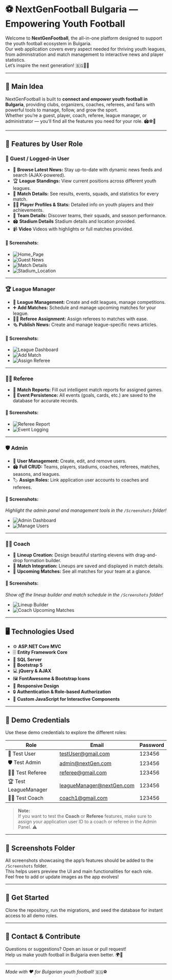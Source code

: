 # ⚽ NextGenFootball Bulgaria — Empowering Youth Football

Welcome to **NextGenFootball**, the all-in-one platform designed to support the youth football ecosystem in Bulgaria.  
Our web application covers every aspect needed for thriving youth leagues, from administration and match management to interactive news and player statistics.  
Let’s inspire the next generation! 🇧🇬👦👧

---

## 🌟 Main Idea

NextGenFootball is built to **connect and empower youth football in Bulgaria**, providing clubs, organizers, coaches, referees, and fans with powerful tools to manage, follow, and grow the sport.  
Whether you’re a guest, player, coach, referee, league manager, or administrator — you’ll find all the features you need for your role. 🏟️⚽👥

---

## 🚀 Features by User Role

### 👀 Guest / Logged-in User

- 📰 **Browse Latest News:** Stay up-to-date with dynamic news feeds and search (AJAX-powered).
- 🏆 **League Standings:** View current positions across different youth leagues.
- 📅 **Match Details:** See results, events, squads, and statistics for every match.
- 🧑‍🎓 **Player Profiles & Stats:** Detailed info on youth players and their achievements.
- 👕 **Team Details:** Discover teams, their squads, and season performance.
- 🏟️ **Stadium Details** Stadium details and location provided.
- 📹 **Video** Videos with highlights or full matches provided.

#### 📸 Screenshots:  
- ![Home_Page](Screenshots/home-page.png)
- ![Guest News](Screenshots/guest-news.png)
- ![Match Details](Screenshots/match-details.png)
- ![Stadium_Location](Screenshots/match-details.png)
---

### 🏆 League Manager

- 🎩 **League Management:** Create and edit leagues, manage competitions.
- ➕ **Add Matches:** Schedule and manage upcoming matches for your league.
- 🧑‍⚖️ **Referee Assignment:** Assign referees to matches with ease.
- 🗞️ **Publish News:** Create and manage league-specific news articles.

#### 📸 Screenshots:  

- ![League Dashboard](Screenshots/league-manager-dashboard.png)
- ![Add Match](Screenshots/add-match.png)
- ![Assign Referee](Screenshots/assign-referees.png)

---

### 🧑‍⚖️ Referee

- 📝 **Match Reports:** Fill out intelligent match reports for assigned games.
- 💾 **Event Persistence:** All events (goals, cards, etc.) are saved to the database for accurate records.

#### 📸 Screenshots:  
- ![Referee Report](Screenshots/referee-report.png)
- ![Event Logging](Screenshots/event-logging.png)

---

### 🛡️ Admin

- 👤 **User Management:** Create, edit, and remove users.
- 🏟️ **Full CRUD:** Teams, players, stadiums, coaches, referees, matches, seasons, and leagues.
- 🏷️ **Assign Roles:** Link application user accounts to coaches and referees.

#### 📸 Screenshots:  
*Highlight the admin panel and management tools in the `/Screenshots` folder!*

- ![Admin Dashboard](Screenshots/admin-dashboard.png)
- ![Manage Users](Screenshots/manage-users.png)

---

### 🧑‍💼 Coach

- 🧩 **Lineup Creation:** Design beautiful starting elevens with drag-and-drop formation builder.
- 🎯 **Match Integration:** Lineups are saved and displayed in match details.
- 📆 **Upcoming Matches:** See all matches for your team at a glance.

#### 📸 Screenshots:  
*Show off the lineup builder and match schedule in the `/Screenshots` folder!*

- ![Lineup Builder](Screenshots/lineup.png)
- ![Coach Upcoming Matches](Screenshots/coach-upcoming-matches.png)

---

## 🖥️ Technologies Used

- ⚙️ **ASP.NET Core MVC**  
- 🗄️ **Entity Framework Core**  
- 🏢 **SQL Server**  
- 🎨 **Bootstrap 5**  
- 💻 **jQuery & AJAX**  
- 🖼️ **FontAwesome & Bootstrap Icons**  
- 📱 **Responsive Design**  
- 🔒 **Authentication & Role-based Authorization**  
- 🧩 **Custom JavaScript for Interactive Components**  

---

## 📝 Demo Credentials

Use these demo credentials to explore the different roles:

| Role               | Email                        | Password  |
|--------------------|-----------------------------|-----------|
| 👤 Test User       | testUser@gmail.com           | 123456    |
| 🛡️ Test Admin      | admin@nextGen.com            | 123456    |
| 🧑‍⚖️ Test Referee  | referee@gmail.com            | 123456    |
| 🏆 Test LeagueManager| leagueManager@nextGen.com  | 123456    |
| 🧑‍💼 Test Coach     | coach1@gmail.com             | 123456    |

> **Note:**  
> If you want to test the **Coach** or **Referee** features, make sure to assign your application user ID to a coach or referee in the Admin Panel. ⚠️

---

## 🎨 Screenshots Folder

All screenshots showcasing the app’s features should be added to the `/Screenshots` folder.  
This helps users preview the UI and main functionalities for each role.  
Feel free to add or update images as the app evolves!

---

## 📢 Get Started

Clone the repository, run the migrations, and seed the database for instant access to all demo roles.

---

## 💬 Contact & Contribute

Questions or suggestions? Open an issue or pull request!  
Help us make youth football in Bulgaria even better. 🌍📝

---

_Made with ❤️ for Bulgarian youth football!_ 🇧🇬⚽
